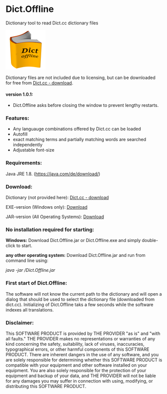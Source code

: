 # Dict.Offline
Dictionary tool to read Dict.cc dictionary files

![Dict.Offline-Logo](DictOffline_small.png)

Dictionary files are not included due to licensing, but can be downloaded for free from 
[Dict.cc - download](https://www.dict.cc/?s=about%3Awordlist&l=e).
#### version 1.0.1:
- Dict.Offline asks before closing the window to prevent lengthy restarts.

### Features:
- Any languauge combinations offered by Dict.cc can be loaded
- Autofill
- exact matching terms and partially matching words are searched independently
- Adjustable font-size

### Requirements:
Java JRE 1.8. (https://java.com/de/download/)

### Download:
Dictionary (not provided here): [Dict.cc - download](https://www.dict.cc/?s=about%3Awordlist&l=e)

EXE-version (Windows only): [Download](https://github.com/michaelgoetze/Dict.Offline/raw/master/Dict.Offline.exe)

JAR-version (All Operating Systems): [Download](https://github.com/michaelgoetze/Dict.Offline/raw/master/Dict.Offline.jar)

### No installation required for starting:
**Windows:**  Download Dict.Offline.jar or Dict.Offline.exe and simply double-click to start. 

**any other operating system:**  Download Dict.Offline.jar and run from command line using:

*java -jar <PATH-TO-FILE>/Dict.Offline.jar*

### First start of Dict.Offline:
The software will not know the current path to the dictionary and will open a dialog that should be used to select the dictionary file (downloaded from dict.cc). Initializing of Dict.Offline taks a few seconds while the software indexes all translations.

### Disclaimer:
This SOFTWARE PRODUCT is provided by THE PROVIDER "as is" and "with all faults." THE PROVIDER makes no representations or warranties of any kind concerning the safety, suitability, lack of viruses, inaccuracies, typographical errors, or other harmful components of this SOFTWARE PRODUCT. There are inherent dangers in the use of any software, and you are solely responsible for determining whether this SOFTWARE PRODUCT is compatible with your equipment and other software installed on your equipment. You are also solely responsible for the protection of your equipment and backup of your data, and THE PROVIDER will not be liable for any damages you may suffer in connection with using, modifying, or distributing this SOFTWARE PRODUCT.

